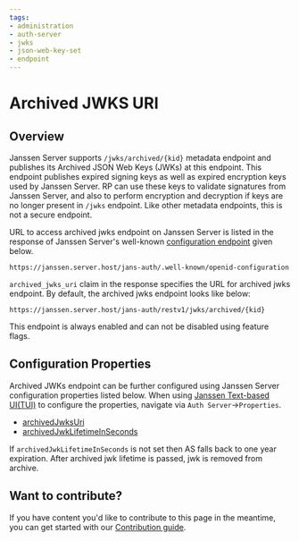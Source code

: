 ```yaml
---
tags:
- administration
- auth-server
- jwks
- json-web-key-set
- endpoint
---
```

# Archived JWKS URI
## Overview

Janssen Server supports `/jwks/archived/{kid}` metadata endpoint and publishes its Archived JSON Web Keys (JWKs) at this endpoint. This 
endpoint publishes expired signing keys as well as expired encryption keys used by Janssen Server. RP can use these keys to validate
signatures from Janssen Server, and also to perform encryption and decryption if keys are no longer present in `/jwks` endpoint. 
Like other metadata endpoints, this is not a secure endpoint.

URL to access archived jwks endpoint on Janssen Server is listed in the response of Janssen Server's well-known
[configuration endpoint](./configuration.md) given below.

```text
https://janssen.server.host/jans-auth/.well-known/openid-configuration
```

`archived_jwks_uri` claim in the response specifies the URL for archived jwks endpoint. By default, the archived jwks endpoint looks like below:

```
https://janssen.server.host/jans-auth/restv1/jwks/archived/{kid}
```

This endpoint is always enabled and can not be disabled using feature flags.

## Configuration Properties

Archived JWKs endpoint can be further configured using Janssen Server configuration properties listed below. When using
[Janssen Text-based UI(TUI)](../../config-guide/config-tools/jans-tui/README.md) to configure the properties,
navigate via `Auth Server`->`Properties`.

- [archivedJwksUri](../../reference/json/properties/janssenauthserver-properties.md#jwksuri)
- [archivedJwkLifetimeInSeconds](../../reference/json/properties/janssenauthserver-properties.md#archivedjwklifetimeinseconds)

If `archivedJwkLifetimeInSeconds` is not set then AS falls back to one year expiration. After archived jwk lifetime is passed, jwk is removed from archive.

## Want to contribute?

If you have content you'd like to contribute to this page in the meantime, you can get started with our [Contribution guide](https://docs.jans.io/head/CONTRIBUTING/).